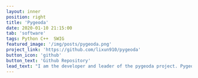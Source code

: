 ```yaml
---
layout: inner
position: right
title: 'Pygeoda'
date: 2020-01-10 21:15:00
tab: 'software'
tags: Python C++  SWIG
featured_image: '/img/posts/pygeoda.png'
project_link: 'https://github.com/lixun910/pygeoda'
button_icon: 'github'
button_text: 'Github Repository'
lead_text: "I am the developer and leader of the pygeoda project. Pygeoda is a python library for spatial data analysis based on GeoDa and libgeoda, which is a C++ library designed for programmers to do spatial data analysis using their favoriate programming languages. SWIG is used to wrapper the C++ library for building the pygeoda package, which is aimed to be easily integratd with other libraries, softwares or systems on different platforms."
---
```

